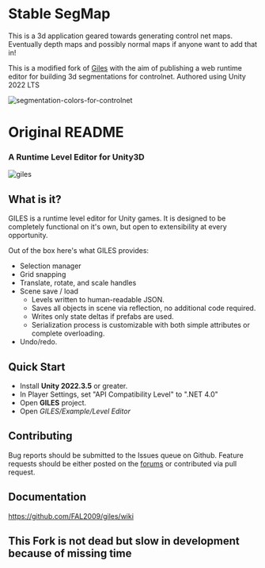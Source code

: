 # Stable SegMap

This is a 3d application geared towards generating control net maps. Eventually depth maps and possibly normal maps if anyone want to add that in!

This is a modified fork of [Giles](https://github.com/Unity-Technologies/giles) with the aim of publishing a web runtime editor for building 3d segmentations for controlnet. 
Authored using Unity 2022 LTS
 
![segmentation-colors-for-controlnet](notes/color150-segmentation-colors-for-controlnet-v0.webp)




# Original README

### A Runtime Level Editor for Unity3D

![giles](giles.png)


## What is it?

GILES is a runtime level editor for Unity games.  It is designed to be completely functional on it's own, but open to extensibility at every opportunity.

Out of the box here's what GILES provides:

- Selection manager
- Grid snapping
- Translate, rotate, and scale handles
- Scene save / load
	- Levels written to human-readable JSON.
	- Saves all objects in scene via reflection, no additional code required.
	- Writes only state deltas if prefabs are used.
	- Serialization process is customizable with both simple attributes or complete overloading.
- Undo/redo.

## Quick Start

- Install **Unity 2022.3.5** or greater.
- In Player Settings, set "API Compatibility Level" to ".NET 4.0"
- Open **GILES** project.
- Open *GILES/Example/Level Editor*

## Contributing

Bug reports should be submitted to the Issues queue on Github.  Feature requests should be either posted on the [forums](http://www.protoolsforunity3d.com/forum/) or contributed via pull request.


## Documentation
https://github.com/FAL2009/giles/wiki

## This Fork is not dead but slow in development because of missing time
